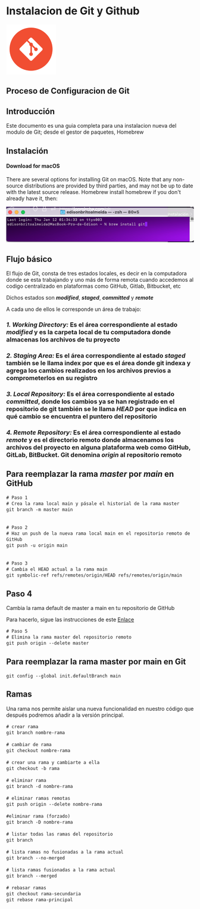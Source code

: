 # Instalacion de Git y Github

![Instalacion Git con Homebrew](assets/img/git_logo.svg "Instalacion Git con Homebrew")

## Proceso de Configuracion de Git

## Introducción

Este documento es una guia completa para una instalacion nueva del modulo de Git; desde el gestor de paquetes, Homebrew

## Instalación

#### Download for macOS

There are several options for installing Git on macOS. Note that any non-source distributions are provided by third parties, and may not be up to date with the latest source release.
Homebrew install homebrew if you don't already have it, then:

![Instalacion Git con Homebrew](assets/img/Img01_Codigo-instalacion-Git.png "Instalacion Git con Homebrew")

## Flujo básico

El flujo de Git, consta de tres estados locales, es decir en la computadora donde se esta trabajando y uno más de forma remota cuando accedemos al codigo centralizado en plataformas como GitHub, Gitlab, Bitbucket, etc

Dichos estados son **_modified_**, **_staged_**, **_committed_** y **_remote_**

A cada uno de ellos le corresponde un área de trabajo:

### **_1. Working Directory:_** Es el área correspondiente al estado **_modified_** y es la carpeta local de tu computadora donde almacenas los archivos de tu proyecto

### **_2. Staging Area:_** Es el área correspondiente al estado **_staged_** también se le llama index por que es el área donde git indexa y agrega los cambios realizados en los archivos previos a comprometerlos en su registro

### **_3. Local Repository:_** Es el área correspondiente al estado **_committed_**, donde los cambios ya se han registrado en el repositorio de git también se le llama **_HEAD_** por que indica en qué cambio se encuentra el puntero del repositorio

### **_4. Remote Repository:_** Es el área correspondiente al estado **_remote_** y es el directorio remoto donde almacenamos los archivos del proyecto en alguna plataforma web como GitHub, GitLab, BitBucket. Git denomina **_origin_** al repositorio remoto

## Para reemplazar la rama **_master_** por **_main_** en GitHub

```
# Paso 1
# Crea la rama local main y pásale el historial de la rama master
git branch -m master main


# Paso 2
# Haz un push de la nueva rama local main en el repositorio remoto de GitHub
git push -u origin main


# Paso 3
# Cambia el HEAD actual a la rama main
git symbolic-ref refs/remotes/origin/HEAD refs/remotes/origin/main
```

## Paso 4

Cambia la rama default de master a main en tu repositorio de GitHub

Para hacerlo, sigue las instrucciones de este [Enlace](https://docs.github.com/en/repositories/configuring-branches-and-merges-in-your-repository/managing-branches-in-your-repository/changing-the-default-branch)

```
# Paso 5
# Elimina la rama master del repositorio remoto
git push origin --delete master
```

## Para reemplazar la rama master por main en Git

```
git config --global init.defaultBranch main
```

## Ramas

Una rama nos permite aislar una nueva funcionalidad en nuestro código que después podremos añadir a la versión principal.

```
# crear rama
git branch nombre-rama

# cambiar de rama
git checkout nombre-rama

# crear una rama y cambiarte a ella
git checkout -b rama

# eliminar rama
git branch -d nombre-rama

# eliminar ramas remotas
git push origin --delete nombre-rama

#eliminar rama (forzado)
git branch -D nombre-rama

# listar todas las ramas del repositorio
git branch

# lista ramas no fusionadas a la rama actual
git branch --no-merged

# lista ramas fusionadas a la rama actual
git branch --merged

# rebasar ramas
git checkout rama-secundaria
git rebase rama-principal
```
